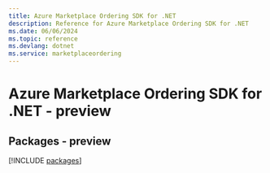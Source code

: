 ```yaml
---
title: Azure Marketplace Ordering SDK for .NET
description: Reference for Azure Marketplace Ordering SDK for .NET
ms.date: 06/06/2024
ms.topic: reference
ms.devlang: dotnet
ms.service: marketplaceordering
---
```

# Azure Marketplace Ordering SDK for .NET - preview
## Packages - preview
[!INCLUDE [packages](marketplace-ordering-index.md)]